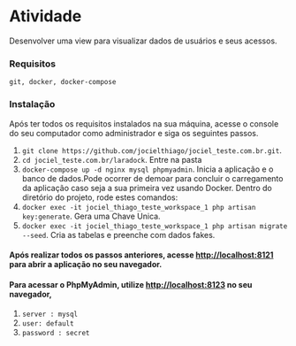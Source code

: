 # Atividade
Desenvolver uma view para visualizar dados de usuários e seus acessos.

### Requisitos
```
git, docker, docker-compose
```

### Instalação

Após ter todos os requisitos instalados na sua máquina, acesse o console do seu computador como administrador e siga os seguintes passos.

1. ``git clone https://github.com/jocielthiago/jociel_teste.com.br.git``.
2. ``cd jociel_teste.com.br/laradock``. Entre na pasta
3. ``docker-compose up -d nginx mysql phpmyadmin``. Inicia a aplicação e o banco de dados.Pode ocorrer de demoar para concluir o carregamento da aplicação caso seja a sua primeira vez usando Docker.
Dentro do diretório do projeto, rode estes comandos:
4. ``docker exec -it jociel_thiago_teste_workspace_1 php artisan key:generate``. Gera uma Chave Unica.
5. ``docker exec -it jociel_thiago_teste_workspace_1 php artisan migrate --seed``. Cria as tabelas e preenche com dados fakes.

#### Após realizar todos os passos anteriores, acesse [http://localhost:8121](http://localhost:8121) para abrir a aplicação no seu navegador.


#### Para acessar o PhpMyAdmin, utilize [http://localhost:8123](http://localhost:8123) no seu navegador, 
1. ``server : mysql`` 
2. ``user: default``
3. ``password : secret``
